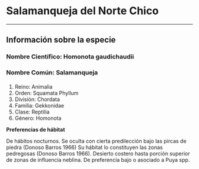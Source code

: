 # Salamanqueja del Norte Chico
---
## Información sobre la especie

### Nombre Científico: Homonota gaudichaudii 
### Nombre Común: Salamanqueja

#### 
1. Reino: Animalia 
2. Orden: Squamata Phyllum
3. División: Chordata 
4. Familia: Gekkonidae 
5. Clase: Reptilia 
6. Género: Homonota

__Preferencias de hábitat__

De hábitos nocturnos. Se oculta con cierta predilección bajo las pircas de piedra (Donoso Barros 1966) Su hábitat lo constituyen las zonas pedregosas (Donoso Barros 1966). Desierto costero hasta porción superior de zonas de influencia neblina. De preferencia bajo o asociado a Puya spp.
